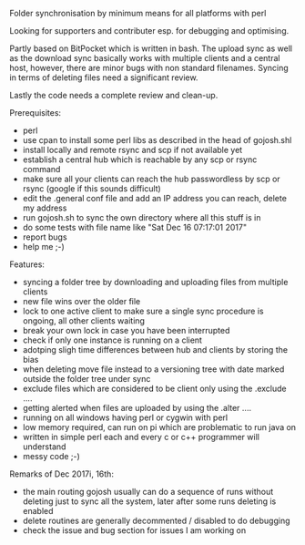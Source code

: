 Folder synchronisation by minimum means for all platforms with perl 

Looking for supporters and contributer esp. for debugging and optimising.

Partly based 
on BitPocket which is written in bash. The upload sync as well as the download sync basically works with multiple clients and a central host, however, there are minor bugs with non standard filenames. Syncing in terms of deleting files need a significant review.

Lastly the code needs a complete review and clean-up.

Prerequisites:
- perl
- use cpan to install some perl libs as described in the head of gojosh.shl
- install locally and remote rsync and scp if not available yet
- establish a central hub which is reachable by any scp or rsync command
- make sure all your clients can reach the hub passwordless by scp or rsync (google if this sounds difficult)
- edit the .general conf file and add an IP address you can reach, delete my address
- run gojosh.sh to sync the own directory where all this stuff is in
- do some tests with file name like "Sat Dec 16 07:17:01 2017"
- report bugs
- help me ;-)


Features:
- syncing a folder tree by downloading and uploading files from multiple clients
- new file wins over the older file
- lock to one active client to make sure a single sync procedure is ongoing, all other clients waiting
- break your own lock in case you have been interrupted
- check if only one instance is running on a client
- adotping sligh time differences between hub and clients by storing the bias
- when deleting move file instead to a versioning tree with date marked outside the folder tree under sync
- exclude files which are considered to be client only using the .exclude ....
- getting alerted when files are uploaded by using the .alter ....
- running on all windows having perl or cygwin with perl
- low memory required, can run on pi which are problematic to run java on
- written in simple perl each and every c or c++ programmer will understand
- messy code ;-)

Remarks of Dec 2017i, 16th:
- the main routing gojosh usually can do a sequence of runs without deleting just to sync all the system, later
after some runs deleting is enabled
- delete routines are generally decommented / disabled to do debugging
- check the issue and bug section for issues I am working on
